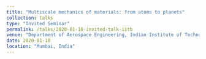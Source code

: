 ```yaml
---
title: "Multiscale mechanics of materials: from atoms to planets"
collection: talks
type: "Invited Seminar"
permalink: /talks/2020-01-10-invited-talk-iitb
venue: "Department of Aerospace Engineering, Indian Institute of Technology Bombay"
date: 2020-01-10
location: "Mumbai, India"
---
```


